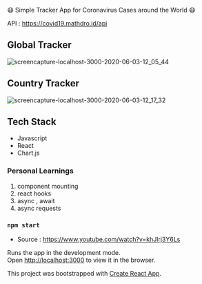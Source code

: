 :mask: Simple Tracker App for Coronavirus Cases around the World :mask:

API : https://covid19.mathdro.id/api 



## Global Tracker
![screencapture-localhost-3000-2020-06-03-12_05_44](https://user-images.githubusercontent.com/43417744/83595260-14be9a80-a594-11ea-8c3d-b051623fd52f.png) 

## Country Tracker
![screencapture-localhost-3000-2020-06-03-12_17_32](https://user-images.githubusercontent.com/43417744/83595326-459ecf80-a594-11ea-891e-5a1ef2c65400.png)

## Tech Stack 
* Javascript 
* React 
* Chart.js 

### Personal Learnings 
1. component mounting 
2. react hooks 
3. async , await 
4. async requests

### `npm start`

* Source : https://www.youtube.com/watch?v=khJlrj3Y6Ls 

Runs the app in the development mode.<br />
Open [http://localhost:3000](http://localhost:3000) to view it in the browser.

This project was bootstrapped with [Create React App](https://github.com/facebook/create-react-app).
